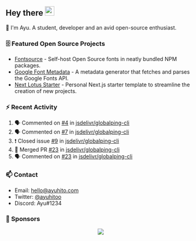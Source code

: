 ## Hey there <img src="https://media.giphy.com/media/hvRJCLFzcasrR4ia7z/giphy.gif" width="25" height="25">

📝 I'm Ayu. A student, developer and an avid open-source enthusiast.

### 🗄 Featured Open Source Projects

- [Fontsource](https://github.com/fontsource/fontsource) - Self-host Open Source fonts in neatly bundled NPM packages.
- [Google Font Metadata](https://github.com/fontsource/google-font-metadata) - A metadata generator that fetches and parses the Google Fonts API.
- [Next Lotus Starter](https://github.com/DecliningLotus/next-lotus-starter) - Personal Next.js starter template to streamline the creation of new projects.

### ⚡ Recent Activity

<!--START_SECTION:activity-->

1. 🗣 Commented on [#4](https://github.com/jsdelivr/globalping-cli/issues/4) in [jsdelivr/globalping-cli](https://github.com/jsdelivr/globalping-cli)
2. 🗣 Commented on [#7](https://github.com/jsdelivr/globalping-cli/issues/7) in [jsdelivr/globalping-cli](https://github.com/jsdelivr/globalping-cli)
3. ❗️ Closed issue [#9](https://github.com/jsdelivr/globalping-cli/issues/9) in [jsdelivr/globalping-cli](https://github.com/jsdelivr/globalping-cli)
4. 🎉 Merged PR [#23](https://github.com/jsdelivr/globalping-cli/pull/23) in [jsdelivr/globalping-cli](https://github.com/jsdelivr/globalping-cli)
5. 🗣 Commented on [#23](https://github.com/jsdelivr/globalping-cli/issues/23) in [jsdelivr/globalping-cli](https://github.com/jsdelivr/globalping-cli)
<!--END_SECTION:activity-->

### 📫 Contact

- Email: hello@ayuhito.com
- Twitter: [@ayuhitoo](https://twitter.com/ayuhitoo)
- Discord: Ayu#1234


### :sparkling_heart: Sponsors

<p align="center">
  <a href="https://cdn.jsdelivr.net/gh/ayuhito/ayuhito/sponsors.svg">
    <img src='https://cdn.jsdelivr.net/gh/ayuhito/ayuhito/sponsors.svg'/>
  </a>
</p>